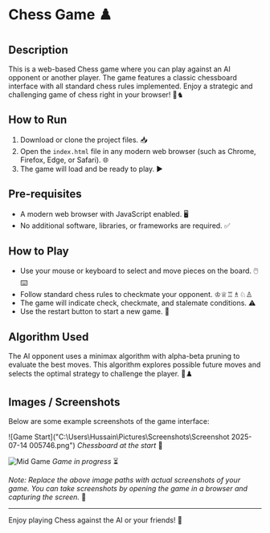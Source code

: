 # Chess Game ♟️

## Description
This is a web-based Chess game where you can play against an AI opponent or another player. The game features a classic chessboard interface with all standard chess rules implemented. Enjoy a strategic and challenging game of chess right in your browser! 🏰♞

## How to Run
1. Download or clone the project files. 📥
2. Open the `index.html` file in any modern web browser (such as Chrome, Firefox, Edge, or Safari). 🌐
3. The game will load and be ready to play. ▶️

## Pre-requisites
- A modern web browser with JavaScript enabled. 🖥️
- No additional software, libraries, or frameworks are required. ✅

## How to Play
- Use your mouse or keyboard to select and move pieces on the board. 🖱️⌨️
- Follow standard chess rules to checkmate your opponent. ♔♕♖♗♘♙
- The game will indicate check, checkmate, and stalemate conditions. ⚠️
- Use the restart button to start a new game. 🔄

## Algorithm Used
The AI opponent uses a minimax algorithm with alpha-beta pruning to evaluate the best moves. This algorithm explores possible future moves and selects the optimal strategy to challenge the player. 🧠♟️

## Images / Screenshots
Below are some example screenshots of the game interface:

![Game Start]("C:\Users\Hussain\Pictures\Screenshots\Screenshot 2025-07-14 005746.png")
*Chessboard at the start* 🎲

![Mid Game](./images/game_mid.png)
*Game in progress* ⏳



*Note: Replace the above image paths with actual screenshots of your game. You can take screenshots by opening the game in a browser and capturing the screen.* 📸

---

Enjoy playing Chess against the AI or your friends! 🎉
